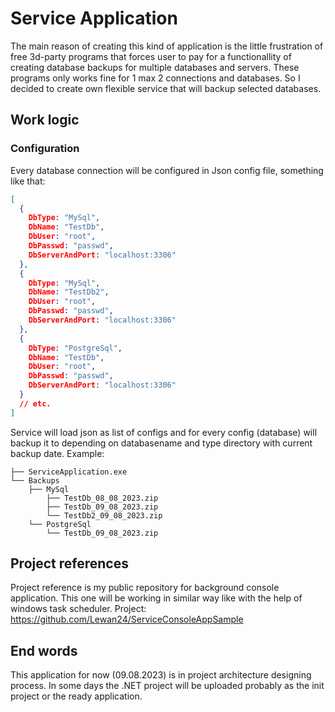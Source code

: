 # Service Application

The main reason of creating this kind of application is the little frustration of free 3d-party programs that forces user to pay for a functionallity of creating database backups for multiple databases and servers. These programs only works fine for 1 max 2 connections and databases.
So I decided to create own flexible service that will backup selected databases.

## Work logic

### Configuration
Every database connection will be configured in Json config file, something like that:
```json
[
  {
    DbType: "MySql",
    DbName: "TestDb",
    DbUser: "root",
    DbPasswd: "passwd",
    DbServerAndPort: "localhost:3306"
  },
  {
    DbType: "MySql",
    DbName: "TestDb2",
    DbUser: "root",
    DbPasswd: "passwd",
    DbServerAndPort: "localhost:3306"
  },
  {
    DbType: "PostgreSql",
    DbName: "TestDb",
    DbUser: "root",
    DbPasswd: "passwd",
    DbServerAndPort: "localhost:3306"
  }
  // etc.
]
```
Service will load json as list of configs and for every config (database) will backup it to depending on databasename and type directory with current backup date. Example:
```
├── ServiceApplication.exe
└── Backups
    ├── MySql
        ├── TestDb_08_08_2023.zip
        ├── TestDb_09_08_2023.zip
        └── TestDb2_09_08_2023.zip
    └── PostgreSql
        └── TestDb_09_08_2023.zip
```

## Project references
Project reference is my public repository for background console application.
This one will be working in similar way like with the help of windows task scheduler.
Project: https://github.com/Lewan24/ServiceConsoleAppSample

## End words
This application for now (09.08.2023) is in project architecture designing process. In some days the .NET project will be uploaded probably as the init project or the ready application.
